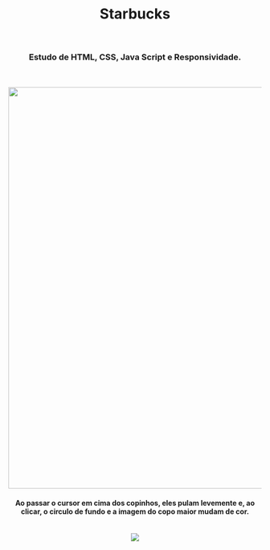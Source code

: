 <h1 align="center">
  Starbucks</h1>
<br>
<h3 align="center">Estudo de HTML, CSS, Java Script e Responsividade.</h3>
<br>
<br>

<div align="center">
  <img width="800px" src="https://github.com/feliperyo/starbucks/blob/master/img/mockup.png?raw=true"/>
</div>
<h4 align="center">Ao passar o cursor em cima dos copinhos, eles pulam levemente e, ao clicar, o circulo de fundo e a imagem do copo maior mudam de cor.</h4>
<br>
<div align="center">
<a href="https://feliperyo.github.io/starbucks/" target="_blank"><img src="https://img.shields.io/website-up-down-green-red/http/cv.lbesson.qc.to.svg"></a>
</div>

